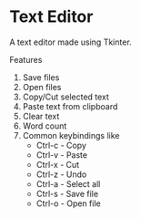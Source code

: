 Text Editor
===========

A text editor made using Tkinter.

Features  
1. Save files
2. Open files
3. Copy/Cut selected text
4. Paste text from clipboard
5. Clear text
6. Word count
7. Common keybindings like  
   * Ctrl-c - Copy
   * Ctrl-v - Paste
   * Ctrl-x - Cut
   * Ctrl-z - Undo
   * Ctrl-a - Select all
   * Ctrl-s - Save file
   * Ctrl-o - Open file
